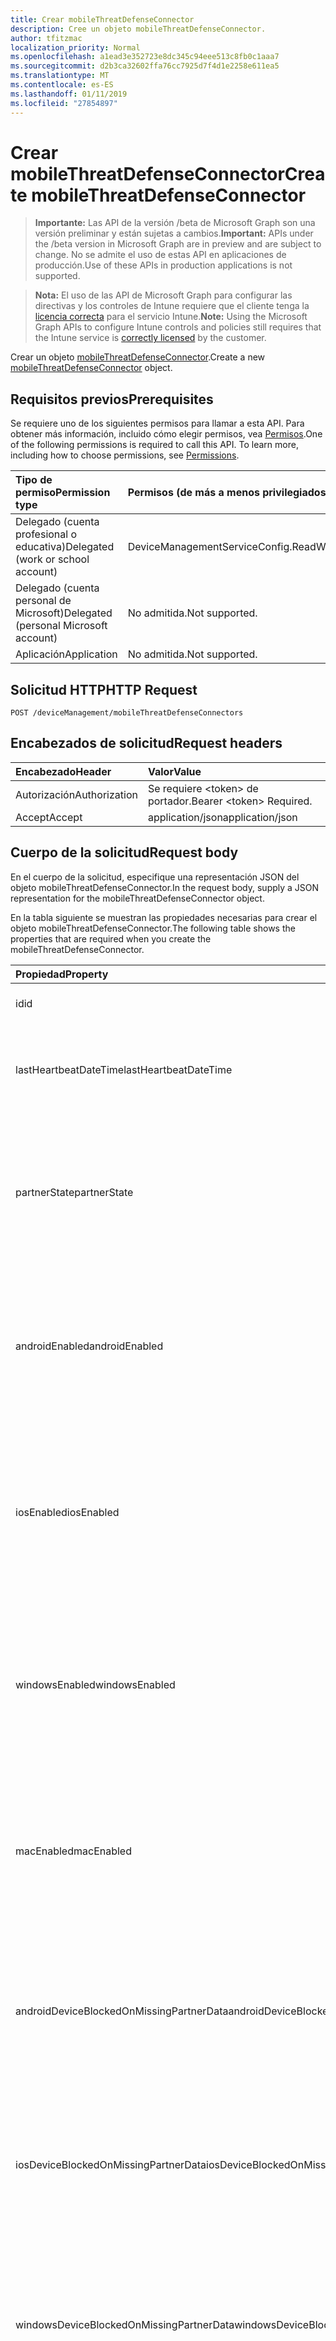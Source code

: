```yaml
---
title: Crear mobileThreatDefenseConnector
description: Cree un objeto mobileThreatDefenseConnector.
author: tfitzmac
localization_priority: Normal
ms.openlocfilehash: a1ead3e352723e8dc345c94eee513c8fb0c1aaa7
ms.sourcegitcommit: d2b3ca32602ffa76cc7925d7f4d1e2258e611ea5
ms.translationtype: MT
ms.contentlocale: es-ES
ms.lasthandoff: 01/11/2019
ms.locfileid: "27854897"
---
```

# <a name="create-mobilethreatdefenseconnector"></a><span data-ttu-id="8aa93-103">Crear mobileThreatDefenseConnector</span><span class="sxs-lookup"><span data-stu-id="8aa93-103">Create mobileThreatDefenseConnector</span></span>

> <span data-ttu-id="8aa93-104">**Importante:** Las API de la versión /beta de Microsoft Graph son una versión preliminar y están sujetas a cambios.</span><span class="sxs-lookup"><span data-stu-id="8aa93-104">**Important:** APIs under the /beta version in Microsoft Graph are in preview and are subject to change.</span></span> <span data-ttu-id="8aa93-105">No se admite el uso de estas API en aplicaciones de producción.</span><span class="sxs-lookup"><span data-stu-id="8aa93-105">Use of these APIs in production applications is not supported.</span></span>

> <span data-ttu-id="8aa93-106">**Nota:** El uso de las API de Microsoft Graph para configurar las directivas y los controles de Intune requiere que el cliente tenga la [licencia correcta](https://go.microsoft.com/fwlink/?linkid=839381) para el servicio Intune.</span><span class="sxs-lookup"><span data-stu-id="8aa93-106">**Note:** Using the Microsoft Graph APIs to configure Intune controls and policies still requires that the Intune service is [correctly licensed](https://go.microsoft.com/fwlink/?linkid=839381) by the customer.</span></span>

<span data-ttu-id="8aa93-107">Crear un objeto [mobileThreatDefenseConnector](../resources/intune-onboarding-mobilethreatdefenseconnector.md).</span><span class="sxs-lookup"><span data-stu-id="8aa93-107">Create a new [mobileThreatDefenseConnector](../resources/intune-onboarding-mobilethreatdefenseconnector.md) object.</span></span>
## <a name="prerequisites"></a><span data-ttu-id="8aa93-108">Requisitos previos</span><span class="sxs-lookup"><span data-stu-id="8aa93-108">Prerequisites</span></span>
<span data-ttu-id="8aa93-p102">Se requiere uno de los siguientes permisos para llamar a esta API. Para obtener más información, incluido cómo elegir permisos, vea [Permisos](/graph/permissions-reference).</span><span class="sxs-lookup"><span data-stu-id="8aa93-p102">One of the following permissions is required to call this API. To learn more, including how to choose permissions, see [Permissions](/graph/permissions-reference).</span></span>

|<span data-ttu-id="8aa93-111">Tipo de permiso</span><span class="sxs-lookup"><span data-stu-id="8aa93-111">Permission type</span></span>|<span data-ttu-id="8aa93-112">Permisos (de más a menos privilegiados)</span><span class="sxs-lookup"><span data-stu-id="8aa93-112">Permissions (from most to least privileged)</span></span>|
|:---|:---|
|<span data-ttu-id="8aa93-113">Delegado (cuenta profesional o educativa)</span><span class="sxs-lookup"><span data-stu-id="8aa93-113">Delegated (work or school account)</span></span>|<span data-ttu-id="8aa93-114">DeviceManagementServiceConfig.ReadWrite.All</span><span class="sxs-lookup"><span data-stu-id="8aa93-114">DeviceManagementServiceConfig.ReadWrite.All</span></span>|
|<span data-ttu-id="8aa93-115">Delegado (cuenta personal de Microsoft)</span><span class="sxs-lookup"><span data-stu-id="8aa93-115">Delegated (personal Microsoft account)</span></span>|<span data-ttu-id="8aa93-116">No admitida.</span><span class="sxs-lookup"><span data-stu-id="8aa93-116">Not supported.</span></span>|
|<span data-ttu-id="8aa93-117">Aplicación</span><span class="sxs-lookup"><span data-stu-id="8aa93-117">Application</span></span>|<span data-ttu-id="8aa93-118">No admitida.</span><span class="sxs-lookup"><span data-stu-id="8aa93-118">Not supported.</span></span>|

## <a name="http-request"></a><span data-ttu-id="8aa93-119">Solicitud HTTP</span><span class="sxs-lookup"><span data-stu-id="8aa93-119">HTTP Request</span></span>
<!-- {
  "blockType": "ignored"
}
-->
``` http
POST /deviceManagement/mobileThreatDefenseConnectors
```

## <a name="request-headers"></a><span data-ttu-id="8aa93-120">Encabezados de solicitud</span><span class="sxs-lookup"><span data-stu-id="8aa93-120">Request headers</span></span>
|<span data-ttu-id="8aa93-121">Encabezado</span><span class="sxs-lookup"><span data-stu-id="8aa93-121">Header</span></span>|<span data-ttu-id="8aa93-122">Valor</span><span class="sxs-lookup"><span data-stu-id="8aa93-122">Value</span></span>|
|:---|:---|
|<span data-ttu-id="8aa93-123">Autorización</span><span class="sxs-lookup"><span data-stu-id="8aa93-123">Authorization</span></span>|<span data-ttu-id="8aa93-124">Se requiere &lt;token&gt; de portador.</span><span class="sxs-lookup"><span data-stu-id="8aa93-124">Bearer &lt;token&gt; Required.</span></span>|
|<span data-ttu-id="8aa93-125">Accept</span><span class="sxs-lookup"><span data-stu-id="8aa93-125">Accept</span></span>|<span data-ttu-id="8aa93-126">application/json</span><span class="sxs-lookup"><span data-stu-id="8aa93-126">application/json</span></span>|

## <a name="request-body"></a><span data-ttu-id="8aa93-127">Cuerpo de la solicitud</span><span class="sxs-lookup"><span data-stu-id="8aa93-127">Request body</span></span>
<span data-ttu-id="8aa93-128">En el cuerpo de la solicitud, especifique una representación JSON del objeto mobileThreatDefenseConnector.</span><span class="sxs-lookup"><span data-stu-id="8aa93-128">In the request body, supply a JSON representation for the mobileThreatDefenseConnector object.</span></span>

<span data-ttu-id="8aa93-129">En la tabla siguiente se muestran las propiedades necesarias para crear el objeto mobileThreatDefenseConnector.</span><span class="sxs-lookup"><span data-stu-id="8aa93-129">The following table shows the properties that are required when you create the mobileThreatDefenseConnector.</span></span>

|<span data-ttu-id="8aa93-130">Propiedad</span><span class="sxs-lookup"><span data-stu-id="8aa93-130">Property</span></span>|<span data-ttu-id="8aa93-131">Tipo</span><span class="sxs-lookup"><span data-stu-id="8aa93-131">Type</span></span>|<span data-ttu-id="8aa93-132">Descripción</span><span class="sxs-lookup"><span data-stu-id="8aa93-132">Description</span></span>|
|:---|:---|:---|
|<span data-ttu-id="8aa93-133">id</span><span class="sxs-lookup"><span data-stu-id="8aa93-133">id</span></span>|<span data-ttu-id="8aa93-134">Cadena</span><span class="sxs-lookup"><span data-stu-id="8aa93-134">String</span></span>|<span data-ttu-id="8aa93-135">Todavía no documentado</span><span class="sxs-lookup"><span data-stu-id="8aa93-135">Not yet documented</span></span>|
|<span data-ttu-id="8aa93-136">lastHeartbeatDateTime</span><span class="sxs-lookup"><span data-stu-id="8aa93-136">lastHeartbeatDateTime</span></span>|<span data-ttu-id="8aa93-137">DateTimeOffset</span><span class="sxs-lookup"><span data-stu-id="8aa93-137">DateTimeOffset</span></span>|<span data-ttu-id="8aa93-138">Fecha y hora del último latido recibido del Partner de sincronización de datos</span><span class="sxs-lookup"><span data-stu-id="8aa93-138">DateTime of last Heartbeat recieved from the Data Sync Partner</span></span>|
|<span data-ttu-id="8aa93-139">partnerState</span><span class="sxs-lookup"><span data-stu-id="8aa93-139">partnerState</span></span>|[<span data-ttu-id="8aa93-140">mobileThreatPartnerTenantState</span><span class="sxs-lookup"><span data-stu-id="8aa93-140">mobileThreatPartnerTenantState</span></span>](../resources/intune-onboarding-mobilethreatpartnertenantstate.md)|<span data-ttu-id="8aa93-141">Estado de socio de sincronización de datos para esta cuenta.</span><span class="sxs-lookup"><span data-stu-id="8aa93-141">Data Sync Partner state for this account.</span></span> <span data-ttu-id="8aa93-142">Los valores posibles son: `unavailable`, `available`, `enabled` y `unresponsive`.</span><span class="sxs-lookup"><span data-stu-id="8aa93-142">Possible values are: `unavailable`, `available`, `enabled`, `unresponsive`.</span></span>|
|<span data-ttu-id="8aa93-143">androidEnabled</span><span class="sxs-lookup"><span data-stu-id="8aa93-143">androidEnabled</span></span>|<span data-ttu-id="8aa93-144">Boolean</span><span class="sxs-lookup"><span data-stu-id="8aa93-144">Boolean</span></span>|<span data-ttu-id="8aa93-145">Para Android, establece si se deberían utilizar los datos del partner de sincronización de datos durante las evaluaciones de cumplimiento normativo.</span><span class="sxs-lookup"><span data-stu-id="8aa93-145">For Android, set whether data from the data sync partner should be used during compliance evaluations</span></span>|
|<span data-ttu-id="8aa93-146">iosEnabled</span><span class="sxs-lookup"><span data-stu-id="8aa93-146">iosEnabled</span></span>|<span data-ttu-id="8aa93-147">Boolean</span><span class="sxs-lookup"><span data-stu-id="8aa93-147">Boolean</span></span>|<span data-ttu-id="8aa93-148">Para iOS, obtiene o establece si se deberían utilizar los datos del partner de sincronización de datos durante las evaluaciones de cumplimiento normativo.</span><span class="sxs-lookup"><span data-stu-id="8aa93-148">For IOS, get or set whether data from the data sync partner should be used during compliance evaluations</span></span>|
|<span data-ttu-id="8aa93-149">windowsEnabled</span><span class="sxs-lookup"><span data-stu-id="8aa93-149">windowsEnabled</span></span>|<span data-ttu-id="8aa93-150">Booleano</span><span class="sxs-lookup"><span data-stu-id="8aa93-150">Boolean</span></span>|<span data-ttu-id="8aa93-151">Para Windows, obtener o establecer si se deben usar datos desde el asociado de sincronización de datos durante las evaluaciones de cumplimiento</span><span class="sxs-lookup"><span data-stu-id="8aa93-151">For Windows, get or set whether data from the data sync partner should be used during compliance evaluations</span></span>|
|<span data-ttu-id="8aa93-152">macEnabled</span><span class="sxs-lookup"><span data-stu-id="8aa93-152">macEnabled</span></span>|<span data-ttu-id="8aa93-153">Booleano</span><span class="sxs-lookup"><span data-stu-id="8aa93-153">Boolean</span></span>|<span data-ttu-id="8aa93-154">Para Mac, obtener o establecer si se deben usar datos desde el asociado de sincronización de datos durante las evaluaciones de cumplimiento</span><span class="sxs-lookup"><span data-stu-id="8aa93-154">For Mac, get or set whether data from the data sync partner should be used during compliance evaluations</span></span>|
|<span data-ttu-id="8aa93-155">androidDeviceBlockedOnMissingPartnerData</span><span class="sxs-lookup"><span data-stu-id="8aa93-155">androidDeviceBlockedOnMissingPartnerData</span></span>|<span data-ttu-id="8aa93-156">Boolean</span><span class="sxs-lookup"><span data-stu-id="8aa93-156">Boolean</span></span>|<span data-ttu-id="8aa93-157">Para Android, establece si Intune debe recibir datos del partner de sincronización de datos antes de marcar un dispositivo compatible.</span><span class="sxs-lookup"><span data-stu-id="8aa93-157">For Android, set whether Intune must receive data from the data sync partner prior to marking a device compliant</span></span>|
|<span data-ttu-id="8aa93-158">iosDeviceBlockedOnMissingPartnerData</span><span class="sxs-lookup"><span data-stu-id="8aa93-158">iosDeviceBlockedOnMissingPartnerData</span></span>|<span data-ttu-id="8aa93-159">Boolean</span><span class="sxs-lookup"><span data-stu-id="8aa93-159">Boolean</span></span>|<span data-ttu-id="8aa93-160">Para iOS, establece si Intune debe recibir datos del partner de sincronización de datos antes de marcar un dispositivo compatible.</span><span class="sxs-lookup"><span data-stu-id="8aa93-160">For IOS, set whether Intune must receive data from the data sync partner prior to marking a device compliant</span></span>|
|<span data-ttu-id="8aa93-161">windowsDeviceBlockedOnMissingPartnerData</span><span class="sxs-lookup"><span data-stu-id="8aa93-161">windowsDeviceBlockedOnMissingPartnerData</span></span>|<span data-ttu-id="8aa93-162">Booleano</span><span class="sxs-lookup"><span data-stu-id="8aa93-162">Boolean</span></span>|<span data-ttu-id="8aa93-163">Para Windows, establecer si Intune debe recibir datos desde el asociado de sincronización de datos antes de marcar un dispositivo compatible con</span><span class="sxs-lookup"><span data-stu-id="8aa93-163">For Windows, set whether Intune must receive data from the data sync partner prior to marking a device compliant</span></span>|
|<span data-ttu-id="8aa93-164">macDeviceBlockedOnMissingPartnerData</span><span class="sxs-lookup"><span data-stu-id="8aa93-164">macDeviceBlockedOnMissingPartnerData</span></span>|<span data-ttu-id="8aa93-165">Booleano</span><span class="sxs-lookup"><span data-stu-id="8aa93-165">Boolean</span></span>|<span data-ttu-id="8aa93-166">Para Mac, obtener o establecer si Intune debe recibir datos desde el asociado de sincronización de datos antes de marcar un dispositivo compatible con</span><span class="sxs-lookup"><span data-stu-id="8aa93-166">For Mac, get or set whether Intune must receive data from the data sync partner prior to marking a device compliant</span></span>|
|<span data-ttu-id="8aa93-167">partnerUnsupportedOsVersionBlocked</span><span class="sxs-lookup"><span data-stu-id="8aa93-167">partnerUnsupportedOsVersionBlocked</span></span>|<span data-ttu-id="8aa93-168">Boolean</span><span class="sxs-lookup"><span data-stu-id="8aa93-168">Boolean</span></span>|<span data-ttu-id="8aa93-169">Obtiene o establece si se deben bloquear los dispositivos de las plataformas habilitadas que no cumplan los requisitos de versión mínima.</span><span class="sxs-lookup"><span data-stu-id="8aa93-169">Get or set whether to block devices on the enabled platforms that do not meet the minimum version requirements of the Data Sync Partner</span></span>|
|<span data-ttu-id="8aa93-170">partnerUnresponsivenessThresholdInDays</span><span class="sxs-lookup"><span data-stu-id="8aa93-170">partnerUnresponsivenessThresholdInDays</span></span>|<span data-ttu-id="8aa93-171">Int32</span><span class="sxs-lookup"><span data-stu-id="8aa93-171">Int32</span></span>|<span data-ttu-id="8aa93-172">Obtener o definir los días de tolerancia por espacio empresarial para la falta de respuesta de esta integración de partner.</span><span class="sxs-lookup"><span data-stu-id="8aa93-172">Get or Set days the per tenant tolerance to unresponsiveness for this partner integration</span></span>|
|<span data-ttu-id="8aa93-173">allowPartnerToCollectIOSApplicationMetadata</span><span class="sxs-lookup"><span data-stu-id="8aa93-173">allowPartnerToCollectIOSApplicationMetadata</span></span>|<span data-ttu-id="8aa93-174">Booleano</span><span class="sxs-lookup"><span data-stu-id="8aa93-174">Boolean</span></span>|<span data-ttu-id="8aa93-175">Para los dispositivos IOS, permite que el Administrador de configuración si el socio de sincronización de datos también puede recopilar los metadatos sobre las aplicaciones instaladas desde Intune</span><span class="sxs-lookup"><span data-stu-id="8aa93-175">For IOS devices, allows the admin to configure whether the data sync partner may also collect metadata about installed applications from Intune</span></span>|



## <a name="response"></a><span data-ttu-id="8aa93-176">Respuesta</span><span class="sxs-lookup"><span data-stu-id="8aa93-176">Response</span></span>
<span data-ttu-id="8aa93-177">Si se ejecuta correctamente, este método devuelve un código de respuesta `201 Created` y un objeto [mobileThreatDefenseConnector](../resources/intune-onboarding-mobilethreatdefenseconnector.md) en el cuerpo de la respuesta.</span><span class="sxs-lookup"><span data-stu-id="8aa93-177">If successful, this method returns a `201 Created` response code and a [mobileThreatDefenseConnector](../resources/intune-onboarding-mobilethreatdefenseconnector.md) object in the response body.</span></span>

## <a name="example"></a><span data-ttu-id="8aa93-178">Ejemplo</span><span class="sxs-lookup"><span data-stu-id="8aa93-178">Example</span></span>
### <a name="request"></a><span data-ttu-id="8aa93-179">Solicitud</span><span class="sxs-lookup"><span data-stu-id="8aa93-179">Request</span></span>
<span data-ttu-id="8aa93-180">Aquí tiene un ejemplo de la solicitud.</span><span class="sxs-lookup"><span data-stu-id="8aa93-180">Here is an example of the request.</span></span>
``` http
POST https://graph.microsoft.com/beta/deviceManagement/mobileThreatDefenseConnectors
Content-type: application/json
Content-length: 622

{
  "@odata.type": "#microsoft.graph.mobileThreatDefenseConnector",
  "lastHeartbeatDateTime": "2016-12-31T23:59:37.9174975-08:00",
  "partnerState": "available",
  "androidEnabled": true,
  "iosEnabled": true,
  "windowsEnabled": true,
  "macEnabled": true,
  "androidDeviceBlockedOnMissingPartnerData": true,
  "iosDeviceBlockedOnMissingPartnerData": true,
  "windowsDeviceBlockedOnMissingPartnerData": true,
  "macDeviceBlockedOnMissingPartnerData": true,
  "partnerUnsupportedOsVersionBlocked": true,
  "partnerUnresponsivenessThresholdInDays": 6,
  "allowPartnerToCollectIOSApplicationMetadata": true
}
```

### <a name="response"></a><span data-ttu-id="8aa93-181">Respuesta</span><span class="sxs-lookup"><span data-stu-id="8aa93-181">Response</span></span>
<span data-ttu-id="8aa93-p104">Aquí tiene un ejemplo de la respuesta. Nota: Puede que el objeto de respuesta que aparece aquí se trunque para abreviar. Todas las propiedades se devolverán de una llamada real.</span><span class="sxs-lookup"><span data-stu-id="8aa93-p104">Here is an example of the response. Note: The response object shown here may be truncated for brevity. All of the properties will be returned from an actual call.</span></span>
``` http
HTTP/1.1 201 Created
Content-Type: application/json
Content-Length: 671

{
  "@odata.type": "#microsoft.graph.mobileThreatDefenseConnector",
  "id": "e4bede14-de14-e4be-14de-bee414debee4",
  "lastHeartbeatDateTime": "2016-12-31T23:59:37.9174975-08:00",
  "partnerState": "available",
  "androidEnabled": true,
  "iosEnabled": true,
  "windowsEnabled": true,
  "macEnabled": true,
  "androidDeviceBlockedOnMissingPartnerData": true,
  "iosDeviceBlockedOnMissingPartnerData": true,
  "windowsDeviceBlockedOnMissingPartnerData": true,
  "macDeviceBlockedOnMissingPartnerData": true,
  "partnerUnsupportedOsVersionBlocked": true,
  "partnerUnresponsivenessThresholdInDays": 6,
  "allowPartnerToCollectIOSApplicationMetadata": true
}
```





